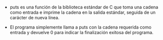 - puts es una función de la biblioteca estándar de C que toma una cadena como entrada e imprime la cadena en la salida estándar, seguida de un carácter de nueva línea.

- El programa simplemente llama a puts con la cadena requerida como entrada y devuelve 0 para indicar la finalización exitosa del programa.

